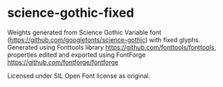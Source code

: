 # science-gothic-fixed
Weights generated from Science Gothic Variable font (https://github.com/googlefonts/science-gothic) with fixed glyphs.
Generated using Fonttools library https://github.com/fonttools/fonttools, properties edited and exported using FontForge https://github.com/fontforge/fontforge

Licensed under SIL Open Font license as original.
